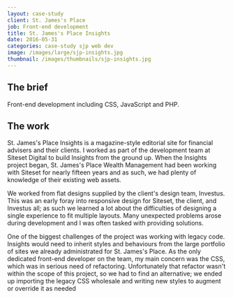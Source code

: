 ```yaml
---
layout: case-study
client: St. James's Place
job: Front-end development
title: St. James's Place Insights
date: 2016-05-31
categories: case-study sjp web dev
image: /images/large/sjp-insights.jpg
thumbnail: /images/thumbnails/sjp-insights.jpg
---
```

## The brief
Front-end development including CSS, JavaScript and PHP. 

## The work
St. James's Place Insights is a magazine-style editorial site for financial advisers and their clients. I worked as part of the development team at Siteset Digital to build Insights from the ground up. When the Insights project began, St. James's Place Wealth Management had been working with Siteset for nearly fifteen years and as such, we had plenty of knowledge of their existing web assets.

We worked from flat designs supplied by the client's design team, Investus. This was an early foray into responsive design for Siteset, the client, and Investus all; as such we learned a lot about the difficulties of designing a single experience to fit multiple layouts. Many unexpected problems arose during development and I was often tasked with providing solutions.

One of the biggest challenges of the project was working with legacy code. Insights would need to inherit styles and behaviours from the large portfolio of sites we already administrated for St. James's Place. As the only dedicated front-end developer on the team, my main concern was the CSS, which was in serious need of refactoring. Unfortunately that refactor wasn't within the scope of this project, so we had to find an alternative; we ended up importing the legacy CSS wholesale and writing new styles to augment or override it as needed